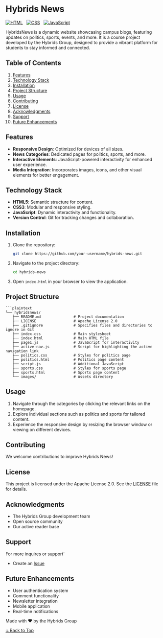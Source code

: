 # Hybrids News

[![HTML](https://img.shields.io/badge/HTML-5-red.svg)](https://developer.mozilla.org/en-US/docs/Web/HTML) &nbsp;
[![CSS](https://img.shields.io/badge/CSS-3-blue.svg)](https://developer.mozilla.org/en-US/docs/Web/CSS) &nbsp;
[![JavaScript](https://img.shields.io/badge/JavaScript-ES6-yellow.svg)](https://developer.mozilla.org/en-US/docs/Web/JavaScript)

HybridsNews is a dynamic website showcasing campus blogs, featuring updates on politics, sports, events, and more. It is a course project developed by the Hybrids Group, designed to provide a vibrant platform for students to stay informed and connected.

## Table of Contents

1. [Features](#features)
2. [Technology Stack](#technology-stack)
3. [Installation](#installation)
4. [Project Structure](#project-structure)
5. [Usage](#usage)
6. [Contributing](#contributing)
7. [License](#license)
8. [Acknowledgments](#acknowledgments)
9. [Support](#support)
10. [Future Enhancements](#future-enhancements)

## Features

- **Responsive Design**: Optimized for devices of all sizes.
- **News Categories**: Dedicated pages for politics, sports, and more.
- **Interactive Elements**: JavaScript-powered interactivity for enhanced user experience.
- **Media Integration**: Incorporates images, icons, and other visual elements for better engagement.

## Technology Stack

- **HTML5**: Semantic structure for content.
- **CSS3**: Modular and responsive styling.
- **JavaScript**: Dynamic interactivity and functionality.
- **Version Control**: Git for tracking changes and collaboration.

## Installation

1. Clone the repository:

   ```bash
   git clone https://github.com/your-username/hybrids-news.git
   ```

2. Navigate to the project directory:

   ```bash
   cd hybrids-news
   ```

3. Open `index.html` in your browser to view the application.

## Project Structure

````plaintext
```plaintext
└── hybridsnews/
   ├── README.md               # Project documentation
   ├── LICENSE                 # Apache License 2.0
   ├── .gitignore              # Specifies files and directories to ignore in Git
   ├── index.css               # Main stylesheet
   ├── index.html              # Main HTML file
   ├── page1.js                # JavaScript for interactivity
   ├── active-nav.js           # Script for highlighting the active navigation link
   ├── politics.css            # Styles for politics page
   ├── politics.html           # Politics page content
   ├── script.js               # Additional JavaScript
   ├── sports.css              # Styles for sports page
   ├── sports.html             # Sports page content
   └── images/                 # Assets directory
````

## Usage

1. Navigate through the categories by clicking the relevant links on the homepage.
2. Explore individual sections such as politics and sports for tailored content.
3. Experience the responsive design by resizing the browser window or viewing on different devices.

## Contributing

We welcome contributions to improve Hybrids News!

## License

This project is licensed under the Apache License 2.0. See the [LICENSE](./LICENSE) file for details.

## Acknowledgments

- The Hybrids Group development team
- Open source community
- Our active reader base

## Support

For more inquires or support'

- Create an [Issue](https://github.com/Altech001/hybridsnews/issues)

## Future Enhancements

- User authentication system
- Comment functionality
- Newsletter integration
- Mobile application
- Real-time notifications

Made with ❤️ by the Hybrids Group

[🔝 Back to Top](#hybrids-news)
